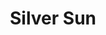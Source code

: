---
title: "Silver Sun"
summary: "Silver Sun are a British power pop band, who formed in 1995 in Camden, London. They released their self-titled debut album in 1997, and after two major label releases that saw moderate success, the band released two further albums independently. Their sound is a combination of harder-edged alternative rock and classic power pop, with an emphasis on multi-layered vocal harmonies."
slug: "silver-sun"
image: "silver-sun.jpg"
apple_music_artist_url: "None"
wikipedia_url: "https://en.wikipedia.org/wiki/Silver_Sun"
---